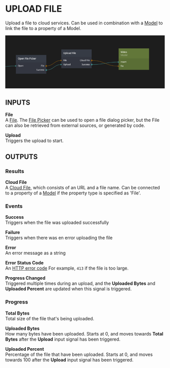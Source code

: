 # UPLOAD FILE

Upload a file to cloud services. Can be used in combination with a [Model](/nodes/cloud-services/model.md) to link the file to a property of a Model.

![](upload-file.png ':class=img-size-l')

## INPUTS

**File**  
A [File](https://developer.mozilla.org/en-US/docs/Web/API/File). The [File Picker](/nodes/utilities/file-picker.md) can be used to open a file dialog picker, but the File can also be retrieved from external sources, or generated by code. 

**Upload**  
Triggers the upload to start.

## OUTPUTS

### Results
**Cloud File**  
A [Cloud File](/nodes/cloud-services/cloud-file.md), which consists of an URL and a file name. Can be connected to a property of a [Model](/nodes/cloud-services/model.md) if the property type is specified as 'File'.

### Events

**Success**   
Triggers when the file was uploaded successfully

**Failure**  
Triggers when there was en error uploading the file

**Error**   
An error message as a string

**Error Status Code**   
An [HTTP error code](https://developer.mozilla.org/en-US/docs/Web/HTTP/Status) For example, `413` if the file is too large.

**Progress Changed**   
Triggered multiple times during an upload, and the **Uploaded Bytes** and **Uploaded Percent** are updated when this signal is triggered.

### Progress

**Total Bytes**  
Total size of the file that's being uploaded.

**Uploaded Bytes**   
How many bytes have been uploaded. Starts at 0, and moves towards **Total Bytes** after the **Upload** input signal has been triggered.

**Uploaded Percent**   
Percentage of the file that have been uploaded. Starts at 0, and moves towards 100 after the **Upload** input signal has been triggered.

